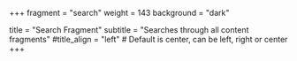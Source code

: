 +++
fragment = "search"
weight = 143
background = "dark"

title = "Search Fragment"
subtitle = "Searches through all content fragments"
#title_align = "left" # Default is center, can be left, right or center
+++
